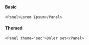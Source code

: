 #### Basic
```
<Panel>Lorem Ipsum</Panel>
```

#### Themed
```
<Panel theme='sec'>Doler set</Panel>
```
